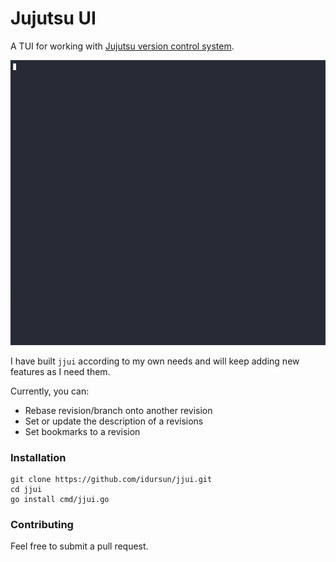 # Jujutsu UI

A TUI for working with [Jujutsu version control system](https://github.com/martinvonz/jj).

![GIF](./docs/jjui.gif)

I have built `jjui` according to my own needs and will keep adding new features as I need them.

Currently, you can:

* Rebase revision/branch onto another revision
* Set or update the description of a revisions
* Set bookmarks to a revision

### Installation

```
git clone https://github.com/idursun/jjui.git
cd jjui
go install cmd/jjui.go
```

### Contributing

Feel free to submit a pull request.
